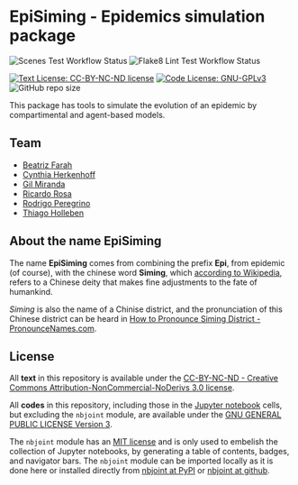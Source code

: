 # EpiSiming - Epidemics simulation package

![Scenes Test Workflow Status](https://github.com/episiming/episiming/workflows/Scenes%20Test/badge.svg) ![Flake8 Lint Test Workflow Status](https://github.com/episiming/episiming/workflows/Flake8%20Lint%20Test/badge.svg)

[![Text License: CC-BY-NC-ND license](https://img.shields.io/badge/Text%20License-CC--BY--NC--ND-yellow.svg)](https://opensource.org/licenses/MIT) [![Code License: GNU-GPLv3](https://img.shields.io/badge/Code%20License-GNU--GPLv3-yellow.svg)](https://www.gnu.org/licenses/gpl.html) ![GitHub repo size](https://img.shields.io/github/repo-size/episiming/episiming)

This package has tools to simulate the evolution of an epidemic by
compartimental and agent-based models.

## Team

- [Beatriz Farah](https://github.com/beafarah)
- [Cynthia Herkenhoff](https://github.com/herkenhoff-cynthia)
- [Gil Miranda](https://github.com/mirandagil/)
- [Ricardo Rosa](http://www.im.ufrj.br/rrosa/)
- [Rodrigo Peregrino](https://github.com/rodlcp)
- [Thiago Holleben](https://github.com/hollebenthiago)

## About the name EpiSiming

The name **EpiSiming** comes from combining the prefix **Epi**, from epidemic (of course), with the chinese word **Siming**, which [according to Wikipedia](https://en.wikipedia.org/wiki/Siming_(deity)), refers to a Chinese deity that makes fine adjustments to the fate of humankind.

*Siming* is also the name of a Chinise district, and the pronunciation of this Chinese district can be heard in [How to Pronounce Siming District - PronounceNames.com](https://www.youtube.com/watch?v=VXkclmg96BQ).

## License

All **text** in this repository is available under the [CC-BY-NC-ND - Creative Commons Attribution-NonCommercial-NoDerivs 3.0 license](https://creativecommons.org/licenses/by-nc-nd/3.0/us/legalcode).

All **codes** in this repository, including those in the [Jupyter notebook](https://jupyter.org/) cells, but excluding the `nbjoint` module, are available under the [GNU GENERAL PUBLIC LICENSE Version 3](https://www.gnu.org/licenses/gpl.html).

The `nbjoint` module has an [MIT license](https://opensource.org/licenses/MIT) and is only used to embelish the collection of Jupyter notebooks, by generating a table of contents, badges, and navigator bars. The `nbjoint` module can be imported locally as it is done here or installed directly from [nbjoint at PyPI](https://pypi.org/project/nbjoint/) or [nbjoint at github](https://github.com/rmsrosa/nbjoint).
